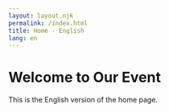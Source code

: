 ```yaml
---
layout: layout.njk
permalink: /index.html
title: Home - English
lang: en
---
```

# Welcome to Our Event
This is the English version of the home page.

